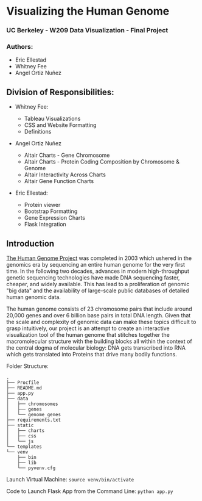 # Visualizing the Human Genome
### UC Berkeley - W209 Data Visualization - Final Project
### Authors:
- Eric Ellestad
- Whitney Fee
- Angel Ortiz Nuñez


## Division of Responsibilities:
- Whitney Fee:
  - Tableau Visualizations
  - CSS and Website Formatting
  - Definitions

- Angel Ortiz Nuñez
  - Altair Charts - Gene Chromosome
  - Altair Charts - Protein Coding Composition by Chromosome & Genome
  - Altair Interactivity Across Charts
  - Altair Gene Function Charts

- Eric Ellestad:
  - Protein viewer
  - Bootstrap Formatting
  - Gene Expression Charts
  - Flask Integration



## Introduction

[The Human Genome Project](https://www.genome.gov/human-genome-project) was completed in 2003 which ushered in the genomics era by sequencing an entire human genome for the very first time. In the following two decades, advances in modern high-throughput genetic sequencing technologies have made DNA sequencing faster, cheaper, and widely available. This has lead to a proliferation of genomic "big data" and the availability of large-scale public databases of detailed human genomic data.

The human genome consists of 23 chromosome pairs that include around 20,000 genes and over 6 billion base pairs in total DNA length. Given that the scale and complexity of genomic data can make these topics difficult to grasp intuitively, our project is an attempt to create an interactive visualization tool of the human genome that stitches together the macromolecular structure with the building blocks all within the context of the central dogma of molecular biology: DNA gets transcribed into RNA which gets translated into Proteins that drive many bodily functions.


Folder Structure:
```
.
├── Procfile
├── README.md
├── app.py
├── data
│   ├── chromosomes
│   ├── genes
│   └── genome_genes
├── requirements.txt
├── static
│   ├── charts
│   ├── css
│   └── js
└── templates
└── venv
    ├── bin
    ├── lib
    └── pyvenv.cfg
```

Launch Virtual Machine:
`source venv/bin/activate`

Code to Launch Flask App from the Command Line:
`python app.py`

